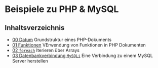 # Beispiele zu PHP & MySQL

## Inhaltsverzeichnis
* [00 Datum](./example00_datum.php) Grundstruktur eines PHP-Dokuments
* [01 Funktionen](./example01_funktionen.php) VErwendung von Funktionen in PHP Dokumenten
* [02 `foreach`](./example02_foreach.php) Iterieren über Arrays
* [03 Datenbankverbindung `MySQLi`](./example03_datenbankverbindung.php) Eine Verbindung zu einem MySQL Server herstellen
